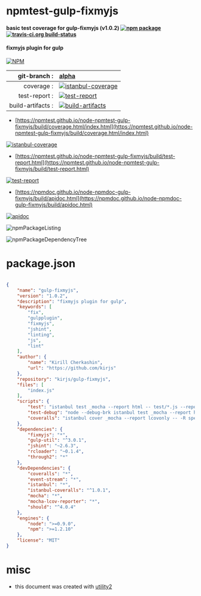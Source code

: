 # npmtest-gulp-fixmyjs

#### basic test coverage for  gulp-fixmyjs (v1.0.2)  [![npm package](https://img.shields.io/npm/v/npmtest-gulp-fixmyjs.svg?style=flat-square)](https://www.npmjs.org/package/npmtest-gulp-fixmyjs) [![travis-ci.org build-status](https://api.travis-ci.org/npmtest/node-npmtest-gulp-fixmyjs.svg)](https://travis-ci.org/npmtest/node-npmtest-gulp-fixmyjs)

#### fixmyjs plugin for gulp

[![NPM](https://nodei.co/npm/gulp-fixmyjs.png?downloads=true&downloadRank=true&stars=true)](https://www.npmjs.com/package/gulp-fixmyjs)

| git-branch : | [alpha](https://github.com/npmtest/node-npmtest-gulp-fixmyjs/tree/alpha)|
|--:|:--|
| coverage : | [![istanbul-coverage](https://npmtest.github.io/node-npmtest-gulp-fixmyjs/build/coverage.badge.svg)](https://npmtest.github.io/node-npmtest-gulp-fixmyjs/build/coverage.html/index.html)|
| test-report : | [![test-report](https://npmtest.github.io/node-npmtest-gulp-fixmyjs/build/test-report.badge.svg)](https://npmtest.github.io/node-npmtest-gulp-fixmyjs/build/test-report.html)|
| build-artifacts : | [![build-artifacts](https://npmtest.github.io/node-npmtest-gulp-fixmyjs/glyphicons_144_folder_open.png)](https://github.com/npmtest/node-npmtest-gulp-fixmyjs/tree/gh-pages/build)|

- [https://npmtest.github.io/node-npmtest-gulp-fixmyjs/build/coverage.html/index.html](https://npmtest.github.io/node-npmtest-gulp-fixmyjs/build/coverage.html/index.html)

[![istanbul-coverage](https://npmtest.github.io/node-npmtest-gulp-fixmyjs/build/screenCapture.buildCi.browser.%252Ftmp%252Fbuild%252Fcoverage.lib.html.png)](https://npmtest.github.io/node-npmtest-gulp-fixmyjs/build/coverage.html/index.html)

- [https://npmtest.github.io/node-npmtest-gulp-fixmyjs/build/test-report.html](https://npmtest.github.io/node-npmtest-gulp-fixmyjs/build/test-report.html)

[![test-report](https://npmtest.github.io/node-npmtest-gulp-fixmyjs/build/screenCapture.buildCi.browser.%252Ftmp%252Fbuild%252Ftest-report.html.png)](https://npmtest.github.io/node-npmtest-gulp-fixmyjs/build/test-report.html)

- [https://npmdoc.github.io/node-npmdoc-gulp-fixmyjs/build/apidoc.html](https://npmdoc.github.io/node-npmdoc-gulp-fixmyjs/build/apidoc.html)

[![apidoc](https://npmdoc.github.io/node-npmdoc-gulp-fixmyjs/build/screenCapture.buildCi.browser.%252Ftmp%252Fbuild%252Fapidoc.html.png)](https://npmdoc.github.io/node-npmdoc-gulp-fixmyjs/build/apidoc.html)

![npmPackageListing](https://npmtest.github.io/node-npmtest-gulp-fixmyjs/build/screenCapture.npmPackageListing.svg)

![npmPackageDependencyTree](https://npmtest.github.io/node-npmtest-gulp-fixmyjs/build/screenCapture.npmPackageDependencyTree.svg)



# package.json

```json

{
    "name": "gulp-fixmyjs",
    "version": "1.0.2",
    "description": "fixmyjs plugin for gulp",
    "keywords": [
        "fix",
        "gulpplugin",
        "fixmyjs",
        "jshint",
        "linting",
        "js",
        "lint"
    ],
    "author": {
        "name": "Kirill Cherkashin",
        "url": "https://github.com/kirjs"
    },
    "repository": "kirjs/gulp-fixmyjs",
    "files": [
        "index.js"
    ],
    "scripts": {
        "test": "istanbul test _mocha --report html -- test/*.js --reporter spec",
        "test-debug": "node --debug-brk istanbul test _mocha --report html -- test/*.js --reporter spec",
        "coveralls": "istanbul cover _mocha --report lcovonly -- -R spec && istanbul-coveralls"
    },
    "dependencies": {
        "fixmyjs": "*",
        "gulp-util": "^3.0.1",
        "jshint": "~2.6.3",
        "rcloader": "~0.1.4",
        "through2": "*"
    },
    "devDependencies": {
        "coveralls": "*",
        "event-stream": "*",
        "istanbul": "*",
        "istanbul-coveralls": "^1.0.1",
        "mocha": "*",
        "mocha-lcov-reporter": "*",
        "should": "^4.0.4"
    },
    "engines": {
        "node": ">=0.9.0",
        "npm": ">=1.2.10"
    },
    "license": "MIT"
}
```



# misc
- this document was created with [utility2](https://github.com/kaizhu256/node-utility2)
